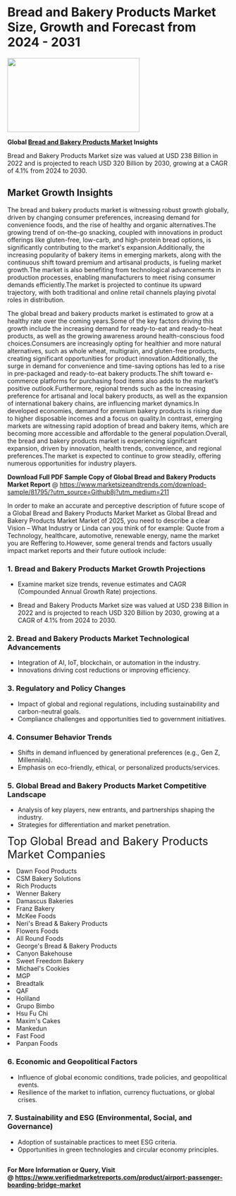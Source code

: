<H1>Bread and Bakery Products Market Size, Growth and Forecast from 2024 - 2031</H1><img class="aligncenter size-medium wp-image-584254" src="https://thirdeyenews.in/wp-content/uploads/2024/09/Global-Market-Research-300x168.jpeg" alt="" width="300" height="168" /><p><strong>Global&nbsp;<a href="https://www.marketsizeandtrends.com/download-sample/81795/?utm_source=Github8j?utm_medium=211">Bread and Bakery Products Market</a> Insights</strong></p><p>Bread and Bakery Products Market size was valued at USD 238 Billion in 2022 and is projected to reach USD 320 Billion by 2030, growing at a CAGR of 4.1% from 2024 to 2030.</p><p><h2>Market Growth Insights</h2> <p>The bread and bakery products market is witnessing robust growth globally, driven by changing consumer preferences, increasing demand for convenience foods, and the rise of healthy and organic alternatives.The growing trend of on-the-go snacking, coupled with innovations in product offerings like gluten-free, low-carb, and high-protein bread options, is significantly contributing to the market's expansion.Additionally, the increasing popularity of bakery items in emerging markets, along with the continuous shift toward premium and artisanal products, is fueling market growth.The market is also benefiting from technological advancements in production processes, enabling manufacturers to meet rising consumer demands efficiently.The market is projected to continue its upward trajectory, with both traditional and online retail channels playing pivotal roles in distribution.</p> <p>The global bread and bakery products market is estimated to grow at a healthy rate over the coming years.Some of the key factors driving this growth include the increasing demand for ready-to-eat and ready-to-heat products, as well as the growing awareness around health-conscious food choices.Consumers are increasingly opting for healthier and more natural alternatives, such as whole wheat, multigrain, and gluten-free products, creating significant opportunities for product innovation.Additionally, the surge in demand for convenience and time-saving options has led to a rise in pre-packaged and ready-to-eat bakery products.The shift toward e-commerce platforms for purchasing food items also adds to the market’s positive outlook.Furthermore, regional trends such as the increasing preference for artisanal and local bakery products, as well as the expansion of international bakery chains, are influencing market dynamics.In developed economies, demand for premium bakery products is rising due to higher disposable incomes and a focus on quality.In contrast, emerging markets are witnessing rapid adoption of bread and bakery items, which are becoming more accessible and affordable to the general population.Overall, the bread and bakery products market is experiencing significant expansion, driven by innovation, health trends, convenience, and regional preferences.The market is expected to continue to grow steadily, offering numerous opportunities for industry players.<p><span class=""><strong>Download Full PDF Sample Copy of Global Bread and Bakery Products Market Report</strong> @ <a href="https://www.marketsizeandtrends.com/download-sample/81795/?utm_source=Github8j?utm_medium=211" target="_blank">https://www.marketsizeandtrends.com/download-sample/81795/?utm_source=Github8j?utm_medium=211</a></span></p><p>In order to make an accurate and perceptive description of future scope of a Global&nbsp;Bread and Bakery Products Market Market as Global&nbsp;Bread and Bakery Products Market Market of 2025, you need to describe a clear Vision &ndash; What Industry or Linda can you think of for example: Quote from a Technology, healthcare, automotive, renewable energy, name the market you are Reffering to.However, some general trends and factors usually impact market reports and their future outlook include:</p><h3>1.&nbsp;<strong>Bread and Bakery Products Market Growth Projections</strong></h3><ul><li>Examine market size trends, revenue estimates and CAGR (Compounded Annual Growth Rate) projections.</li><li><p>Bread and Bakery Products Market size was valued at USD 238 Billion in 2022 and is projected to reach USD 320 Billion by 2030, growing at a CAGR of 4.1% from 2024 to 2030.</p></li></ul><h3>2.&nbsp;<strong>Bread and Bakery Products Market Technological Advancements</strong></h3><ul><li>Integration of AI, IoT, blockchain, or automation in the industry.</li><li>Innovations driving cost reductions or improving efficiency.</li></ul><h3>3.&nbsp;<strong>Regulatory and Policy Changes</strong></h3><ul><li>Impact of global and regional regulations, including sustainability and carbon-neutral goals.</li><li>Compliance challenges and opportunities tied to government initiatives.</li></ul><h3>4.&nbsp;<strong>Consumer Behavior Trends</strong></h3><ul><li>Shifts in demand influenced by generational preferences (e.g., Gen Z, Millennials).</li><li>Emphasis on eco-friendly, ethical, or personalized products/services.</li></ul><h3>5.&nbsp;<strong>Global Bread and Bakery Products Market Competitive Landscape</strong></h3><ul><li>Analysis of key players, new entrants, and partnerships shaping the industry.</li><li>Strategies for differentiation and market penetration.</li></ul><p data-pm-slice="1 1 []"><span style="color: inherit; font-family: inherit; font-size: 25px;">Top Global Bread and Bakery Products Market Companies</span></p><div class="" data-test-id=""><p><li>Dawn Food Products</li><li> CSM Bakery Solutions</li><li> Rich Products</li><li> Wenner Bakery</li><li> Damascus Bakeries</li><li> Franz Bakery</li><li> McKee Foods</li><li> Neri's Bread & Bakery Products</li><li> Flowers Foods</li><li> All Round Foods</li><li> George's Bread & Bakery Products</li><li> Canyon Bakehouse</li><li> Sweet Freedom Bakery</li><li> Michael's Cookies</li><li> MGP</li><li> Breadtalk</li><li> QAF</li><li> Holiland</li><li> Grupo Bimbo</li><li> Hsu Fu Chi</li><li> Maxim's Cakes</li><li> Mankedun</li><li> Fast Food</li><li> Panpan Foods</li></p></div><h3>6.&nbsp;<strong>Economic and Geopolitical Factors</strong></h3><ul><li>Influence of global economic conditions, trade policies, and geopolitical events.</li><li>Resilience of the market to inflation, currency fluctuations, or global crises.</li></ul><h3>7.&nbsp;<strong>Sustainability and ESG (Environmental, Social, and Governance)</strong></h3><ul><li>Adoption of sustainable practices to meet ESG criteria.</li><li>Opportunities in green technologies and circular economy principles.</li></ul><h2><strong style="font-size: 14px;">For More Information or Query, Visit @&nbsp;</strong><a style="background-color: #ffffff; font-size: 14px;" href="https://www.marketsizeandtrends.com/report/bread-and-bakery-products-market/" target="_blank">https://www.verifiedmarketreports.com/product/airport-passenger-boarding-bridge-market</a></h2>
